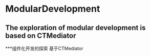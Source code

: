 # ModularDevelopment
The exploration of modular development is based on CTMediator
--------------
***组件化开发的探索 基于CTMediator
